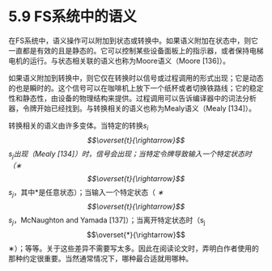 # 5.9 FS系统中的语义

在FS系统中，语义操作可以附加到状态或转换中。如果语义附加在状态中，则它一直都是有效的且是静态的。它可以控制某些设备面板上的指示器，或者保持电梯电机的运行。与状态相关联的语义也称为Moore语义（Moore [136]）。

如果语义附加到转换中，则它仅在转换时以信号或过程调用的形式出现；它是动态的也是瞬时的。这个信号可以在咖啡机上放下一个纸杯或者切换铁路线；它的稳定性和静态性，由设备的物理结构来提供。过程调用可以告诉编译器中的词法分析器，令牌开始已经找到。与转换相关的语义也称为Mealy语义（Mealy [134]）。

转换相关的语义由许多变体。当特定的转换*s<sub>i</sub> $$\overset{t}{\rightarrow}$$ s<sub>j</sub>*出现（Mealy [134]）时，信号会出现；当特定令牌导致输入一个特定状态时（*∗ $$\overset{t}{\rightarrow}$$ s<sub>j</sub>*，其中*是任意状态）；当输入一个特定状态（ *∗ $$\overset{t}{\rightarrow}$$ s<sub>j</sub>*，McNaughton and Yamada [137]）；当离开特定状态时（s<sub>j</sub> $$\overset{*}{\rightarrow}$$ ∗）；等等。关于这些差异不需要写太多。因此在阅读论文时，弄明白作者使用的那种约定很重要。当然通常情况下，哪种最合适就用哪种。